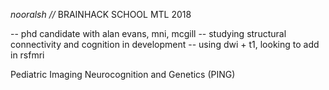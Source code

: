 *nooralsh //* BRAINHACK SCHOOL MTL 2018

-- phd candidate with alan evans, mni, mcgill
-- studying structural connectivity and cognition in development
-- using dwi + t1, looking to add in rsfmri

Pediatric Imaging Neurocognition and Genetics (PING)

